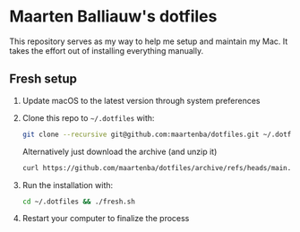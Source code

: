 # Maarten Balliauw's dotfiles

This repository serves as my way to help me setup and maintain my Mac. It takes the effort out of installing everything manually.

## Fresh setup

1. Update macOS to the latest version through system preferences
2. Clone this repo to `~/.dotfiles` with:

    ```zsh
    git clone --recursive git@github.com:maartenba/dotfiles.git ~/.dotfiles
    ```

   Alternatively just download the archive (and unzip it)

    ```zsh
    curl https://github.com/maartenba/dotfiles/archive/refs/heads/main.zip && unzip main.zip -d ~/.dotfiles/ && rm -rf main.zip
    ```

4. Run the installation with:

    ```zsh
    cd ~/.dotfiles && ./fresh.sh
    ```

5. Restart your computer to finalize the process